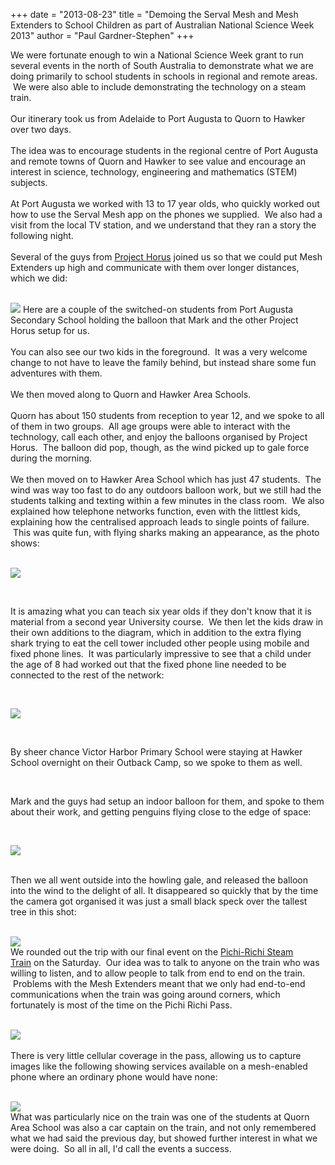 +++
date = "2013-08-23"
title = "Demoing the Serval Mesh and Mesh Extenders to School Children as part of Australian National Science Week 2013"
author = "Paul Gardner-Stephen"
+++

<div class="post-body entry-content" id="post-body-8635021816365631617" itemprop="description articleBody">
We were fortunate enough to win a National Science Week grant to run several events in the north of South Australia to demonstrate what we are doing primarily to school students in schools in regional and remote areas.  We were also able to include demonstrating the technology on a steam train.<br/>
<br/>
Our itinerary took us from Adelaide to Port Augusta to Quorn to Hawker over two days. <br/>
<br class="Apple-interchange-newline"/>
The idea was to encourage students in the regional centre of Port Augusta and remote towns of Quorn and Hawker to see value and encourage an interest in science, technology, engineering and mathematics (STEM) subjects.<br/>
<div>
<br/></div>
At Port Augusta we worked with 13 to 17 year olds, who quickly worked out how to use the Serval Mesh app on the phones we supplied.  We also had a visit from the local TV station, and we understand that they ran a story the following night.<br/>
<br/>
Several of the guys from <a href="http://projecthorus.org/">Project Horus</a> joined us so that we could put Mesh Extenders up high and communicate with them over longer distances, which we did:<br/>
<br/>

<a href="http://1.bp.blogspot.com/-rck_oUCmvcI/Uhc9t3VTNNI/AAAAAAAABRA/dLZCoDYtqD0/s1600/20130815_125434.jpg"><img src="http://1.bp.blogspot.com/-rck_oUCmvcI/Uhc9t3VTNNI/AAAAAAAABRA/dLZCoDYtqD0/s400/20130815_125434.jpg"/></a>
<span id="goog_1354274546"></span><span id="goog_1354274547"></span>Here are a couple of the switched-on students from Port Augusta Secondary School holding the balloon that Mark and the other Project Horus setup for us. <br/>
<br/>
You can also see our two kids in the foreground.  It was a very welcome change to not have to leave the family behind, but instead share some fun adventures with them.<br/>
<br/>
We then moved along to Quorn and Hawker Area Schools. <br/>
<br/>
Quorn has about 150 students from reception to year 12, and we spoke to all of them in two groups.  All age groups were able to interact with the technology, call each other, and enjoy the balloons organised by Project Horus.  The balloon did pop, though, as the wind picked up to gale force during the morning.<br/>
<br/>
We then moved on to Hawker Area School which has just 47 students.  The wind was way too fast to do any outdoors balloon work, but we still had the students talking and texting within a few minutes in the class room.  We also explained how telephone networks function, even with the littlest kids, explaining how the centralised approach leads to single points of failure.  This was quite fun, with flying sharks making an appearance, as the photo shows:<br/>
<br/>

<a href="http://4.bp.blogspot.com/-rScA7qqPS3Q/Uhc_kx6RFkI/AAAAAAAABRM/Ds-ITGiiXFs/s1600/20130816_134311.jpg"><img src="http://4.bp.blogspot.com/-rScA7qqPS3Q/Uhc_kx6RFkI/AAAAAAAABRM/Ds-ITGiiXFs/s400/20130816_134311.jpg"/></a>

<br/>

It is amazing what you can teach six year olds if they don't know that it is material from a second year University course.  We then let the kids draw in their own additions to the diagram, which in addition to the extra flying shark trying to eat the cell tower included other people using mobile and fixed phone lines.  It was particularly impressive to see that a child under the age of 8 had worked out that the fixed phone line needed to be connected to the rest of the network:

<br/>

<a href="http://1.bp.blogspot.com/-3U3uu30wrSg/UhdAIrHxNeI/AAAAAAAABRU/TFRprbCQnsE/s1600/20130816_135312.jpg"><img src="http://1.bp.blogspot.com/-3U3uu30wrSg/UhdAIrHxNeI/AAAAAAAABRU/TFRprbCQnsE/s400/20130816_135312.jpg"/></a>

<br/>

By sheer chance Victor Harbor Primary School were staying at Hawker School overnight on their Outback Camp, so we spoke to them as well.

<br/>

Mark and the guys had setup an indoor balloon for them, and spoke to them about their work, and getting penguins flying close to the edge of space:

<br/>

<a href="http://3.bp.blogspot.com/-d3pvZ7gd2Sg/UhdBA38-Z6I/AAAAAAAABRg/tU7pIzpCvKQ/s1600/20130816_145634.jpg"><img src="http://3.bp.blogspot.com/-d3pvZ7gd2Sg/UhdBA38-Z6I/AAAAAAAABRg/tU7pIzpCvKQ/s400/20130816_145634.jpg"/></a>

<br/>
Then we all went outside into the howling gale, and released the balloon into the wind to the delight of all. It disappeared so quickly that by the time the camera got organised it was just a small black speck over the tallest tree in this shot:<br/>
<br/>

<a href="http://4.bp.blogspot.com/-Oyo1d9d7G8M/UhdBYyKyCeI/AAAAAAAABRo/uzDC0vI-x4o/s1600/20130816_172517.jpg"><img src="http://4.bp.blogspot.com/-Oyo1d9d7G8M/UhdBYyKyCeI/AAAAAAAABRo/uzDC0vI-x4o/s640/20130816_172517.jpg"/></a>
<br/>
We rounded out the trip with our final event on the <a href="http://prr.org.au/">Pichi-Richi Steam Train</a> on the Saturday.  Our idea was to talk to anyone on the train who was willing to listen, and to allow people to talk from end to end on the train.  Problems with the Mesh Extenders meant that we only had end-to-end communications when the train was going around corners, which fortunately is most of the time on the Pichi Richi Pass.<br/>
<br/>

<a href="http://3.bp.blogspot.com/-RmeD2o-ENsc/UhdIm8Hn4QI/AAAAAAAABSA/2TnClkx5OQs/s1600/20130817_115232.jpg"><img src="http://3.bp.blogspot.com/-RmeD2o-ENsc/UhdIm8Hn4QI/AAAAAAAABSA/2TnClkx5OQs/s400/20130817_115232.jpg"/></a>
<br/>
<br/>
There is very little cellular coverage in the pass, allowing us to capture images like the following showing services available on a mesh-enabled phone where an ordinary phone would have none:<br/>
<br/>

<a href="http://1.bp.blogspot.com/-EsKnnrB85Ks/UhdISY9mYeI/AAAAAAAABR4/K7Hs3MXnAS8/s1600/20130817_105548.jpg"><img src="http://1.bp.blogspot.com/-EsKnnrB85Ks/UhdISY9mYeI/AAAAAAAABR4/K7Hs3MXnAS8/s400/20130817_105548.jpg"/></a>
<br/>
What was particularly nice on the train was one of the students at Quorn Area School was also a car captain on the train, and not only remembered what we had said the previous day, but showed further interest in what we were doing.  So all in all, I'd call the events a success.
<div></div>
</div>